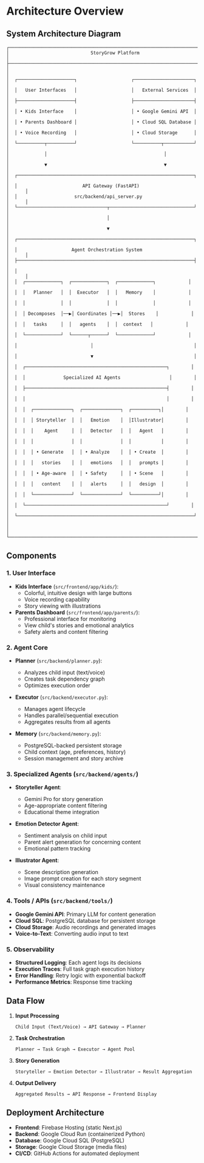 # Architecture Overview

## System Architecture Diagram

```
┌─────────────────────────────────────────────────────────────────────────────┐
│                              StoryGrow Platform                              │
├─────────────────────────────────────────────────────────────────────────────┤
│                                                                             │
│  ┌─────────────────────┐                    ┌──────────────────────┐      │
│  │   User Interfaces   │                    │   External Services  │      │
│  ├─────────────────────┤                    ├──────────────────────┤      │
│  │ • Kids Interface    │                    │ • Google Gemini API  │      │
│  │ • Parents Dashboard │                    │ • Cloud SQL Database │      │
│  │ • Voice Recording   │                    │ • Cloud Storage      │      │
│  └──────────┬──────────┘                    └──────────┬───────────┘      │
│             │                                           │                   │
│             ▼                                           ▼                   │
│  ┌─────────────────────────────────────────────────────────────────┐      │
│  │                        API Gateway (FastAPI)                     │      │
│  │                     src/backend/api_server.py                    │      │
│  └─────────────────────────────────┬───────────────────────────────┘      │
│                                    │                                       │
│                                    ▼                                       │
│  ┌─────────────────────────────────────────────────────────────────┐      │
│  │                    Agent Orchestration System                    │      │
│  ├─────────────────────────────────────────────────────────────────┤      │
│  │                                                                  │      │
│  │  ┌─────────────┐  ┌─────────────┐  ┌─────────────┐            │      │
│  │  │   Planner   │  │  Executor   │  │   Memory    │            │      │
│  │  │             │  │             │  │             │            │      │
│  │  │ Decomposes  │──▶│ Coordinates │──▶│  Stores    │            │      │
│  │  │   tasks     │  │   agents    │  │  context   │            │      │
│  │  └─────────────┘  └──────┬──────┘  └─────────────┘            │      │
│  │                           │                                     │      │
│  │                           ▼                                     │      │
│  │  ┌────────────────────────────────────────────────────┐        │      │
│  │  │              Specialized AI Agents                  │        │      │
│  │  ├────────────────────────────────────────────────────┤        │      │
│  │  │                                                    │        │      │
│  │  │  ┌──────────────┐  ┌──────────────┐  ┌──────────┐│        │      │
│  │  │  │ Storyteller  │  │   Emotion    │  │Illustrator│        │      │
│  │  │  │    Agent     │  │   Detector   │  │   Agent   │        │      │
│  │  │  │              │  │              │  │           │        │      │
│  │  │  │ • Generate   │  │ • Analyze    │  │ • Create  │        │      │
│  │  │  │   stories    │  │   emotions   │  │   prompts │        │      │
│  │  │  │ • Age-aware  │  │ • Safety     │  │ • Scene   │        │      │
│  │  │  │   content    │  │   alerts     │  │   design  │        │      │
│  │  │  └──────────────┘  └──────────────┘  └──────────┘│        │      │
│  │  └────────────────────────────────────────────────────┘        │      │
│  └─────────────────────────────────────────────────────────────────┘      │
│                                                                             │
└─────────────────────────────────────────────────────────────────────────────┘
```

## Components

### 1. **User Interface**
   - **Kids Interface** (`src/frontend/app/kids/`): 
     - Colorful, intuitive design with large buttons
     - Voice recording capability
     - Story viewing with illustrations
   - **Parents Dashboard** (`src/frontend/app/parents/`):
     - Professional interface for monitoring
     - View child's stories and emotional analytics
     - Safety alerts and content filtering

### 2. **Agent Core**
   - **Planner** (`src/backend/planner.py`): 
     - Analyzes child input (text/voice)
     - Creates task dependency graph
     - Optimizes execution order
   
   - **Executor** (`src/backend/executor.py`): 
     - Manages agent lifecycle
     - Handles parallel/sequential execution
     - Aggregates results from all agents
   
   - **Memory** (`src/backend/memory.py`): 
     - PostgreSQL-backed persistent storage
     - Child context (age, preferences, history)
     - Session management and story archive

### 3. **Specialized Agents** (`src/backend/agents/`)
   - **Storyteller Agent**: 
     - Gemini Pro for story generation
     - Age-appropriate content filtering
     - Educational theme integration
   
   - **Emotion Detector Agent**: 
     - Sentiment analysis on child input
     - Parent alert generation for concerning content
     - Emotional pattern tracking
   
   - **Illustrator Agent**: 
     - Scene description generation
     - Image prompt creation for each story segment
     - Visual consistency maintenance

### 4. **Tools / APIs** (`src/backend/tools/`)
   - **Google Gemini API**: Primary LLM for content generation
   - **Cloud SQL**: PostgreSQL database for persistent storage
   - **Cloud Storage**: Audio recordings and generated images
   - **Voice-to-Text**: Converting audio input to text

### 5. **Observability**
   - **Structured Logging**: Each agent logs its decisions
   - **Execution Traces**: Full task graph execution history
   - **Error Handling**: Retry logic with exponential backoff
   - **Performance Metrics**: Response time tracking

## Data Flow

1. **Input Processing**
   ```
   Child Input (Text/Voice) → API Gateway → Planner
   ```

2. **Task Orchestration**
   ```
   Planner → Task Graph → Executor → Agent Pool
   ```

3. **Story Generation**
   ```
   Storyteller → Emotion Detector → Illustrator → Result Aggregation
   ```

4. **Output Delivery**
   ```
   Aggregated Results → API Response → Frontend Display
   ```

## Deployment Architecture

- **Frontend**: Firebase Hosting (static Next.js)
- **Backend**: Google Cloud Run (containerized Python)
- **Database**: Google Cloud SQL (PostgreSQL)
- **Storage**: Google Cloud Storage (media files)
- **CI/CD**: GitHub Actions for automated deployment